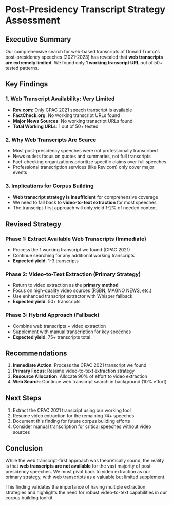 # Post-Presidency Transcript Strategy Assessment

## Executive Summary

Our comprehensive search for web-based transcripts of Donald Trump's post-presidency speeches (2021-2023) has revealed that **web transcripts are extremely limited**. We found only **1 working transcript URL** out of 50+ tested patterns.

## Key Findings

### 1. Web Transcript Availability: Very Limited
- **Rev.com**: Only CPAC 2021 speech transcript is available
- **FactCheck.org**: No working transcript URLs found
- **Major News Sources**: No working transcript URLs found
- **Total Working URLs**: 1 out of 50+ tested

### 2. Why Web Transcripts Are Scarce
- Most post-presidency speeches were not professionally transcribed
- News outlets focus on quotes and summaries, not full transcripts
- Fact-checking organizations prioritize specific claims over full speeches
- Professional transcription services (like Rev.com) only cover major events

### 3. Implications for Corpus Building
- **Web transcript strategy is insufficient** for comprehensive coverage
- We need to fall back to **video-to-text extraction** for most speeches
- The transcript-first approach will only yield 1-2% of needed content

## Revised Strategy

### Phase 1: Extract Available Web Transcripts (Immediate)
- Process the 1 working transcript we found (CPAC 2021)
- Continue searching for any additional working transcripts
- **Expected yield**: 1-3 transcripts

### Phase 2: Video-to-Text Extraction (Primary Strategy)
- Return to video extraction as the **primary method**
- Focus on high-quality video sources (RSBN, MAGNO NEWS, etc.)
- Use enhanced transcript extractor with Whisper fallback
- **Expected yield**: 50+ transcripts

### Phase 3: Hybrid Approach (Fallback)
- Combine web transcripts + video extraction
- Supplement with manual transcription for key speeches
- **Expected yield**: 75+ transcripts total

## Recommendations

1. **Immediate Action**: Process the CPAC 2021 transcript we found
2. **Primary Focus**: Resume video-to-text extraction strategy
3. **Resource Allocation**: Allocate 90% of effort to video extraction
4. **Web Search**: Continue web transcript search in background (10% effort)

## Next Steps

1. Extract the CPAC 2021 transcript using our working tool
2. Resume video extraction for the remaining 74+ speeches
3. Document this finding for future corpus building efforts
4. Consider manual transcription for critical speeches without video sources

## Conclusion

While the web transcript-first approach was theoretically sound, the reality is that **web transcripts are not available** for the vast majority of post-presidency speeches. We must pivot back to video extraction as our primary strategy, with web transcripts as a valuable but limited supplement.

This finding validates the importance of having multiple extraction strategies and highlights the need for robust video-to-text capabilities in our corpus building toolkit.
